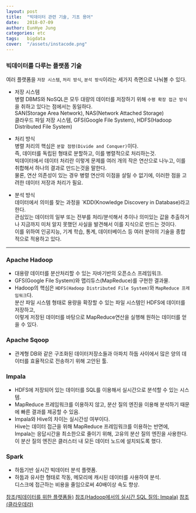 ```yaml
---
layout: post
title:  "빅데이터 관련 기술, 기초 용어"
date:   2018-07-09
author: EunHye Jung
categories: etc
tags:	bigdata
cover:  "/assets/instacode.png"
---
```

   
### 빅데이터를 다루는 플랫폼 기술  
   
여러 플랫폼을 `저장 시스템`, `처리 방식`, `분석 방식`이라는 세가지 측면으로 나눠볼 수 있다.   
  
* 저장 시스템     
  병렬 DBMS와 NoSQL은 모두 대량의 데이터를 저장하기 위해 `수평 확장 접근 방식`을 취하고 있다는 점에서는 동일하다.  
  SAN(Storage Area Network), NAS(Network Attached Storage)  
  클라우드 파일 저장 시스템, GFS(Google File System), HDFS(Hadoop Distributed File System)    
   
* 처리 방식  
  병렬 처리의 핵심은 `분할 점령(Divide and Conquer)`이다.  
  즉, 데이터를 독립된 형태로 분할하고, 이를 병렬적으로 처리하는것.  
  빅데이터에서 데이터 처리란 이렇게 문제를 여러 개의 작은 연산으로 나누고, 이를 취합해서 하나의 결과로 만드는것을 말한다.  
  물론, 연산 의존성이 있는 경우 병렬 연산의 이점을 살릴 수 없기에, 이러한 점을 고려한 데이터 저장과  처리가 필요.  
    
* 분석 방식  
  데이터에서 의미를 찾는 과정을 `KDD(Knowledge Discovery in Database)라고 한다.  
  관심있는 데이터의 일부 또는 전부를 처리/분석해서 추이나 의미있는 값을 추출하거나 지금까지 미처 알지 못했던 사실을 발견해서 이를 지식으로 만드는 것이다.      
  이를 위하여 인공지능, 기계 학습, 통계, 데이터베이스 등 여러 분야의 기술을 종합적으로 적용하고 있다.  

- - -

### Apache Hadoop  
  
* 대용량 데이터를 분산처리할 수 있는 자바기반의 오픈소스 프레임워크.  
* GFS(Google File System)와 맵리듀스(MapReduce)를 구현한 결과물.  
* Hadoop의 핵심은 `HDFS(Hadoop Distributed File System)`와 `MapReduce 프레임워크`다.      
  분산 파일 시스템 형태로 용량을 확장할 수 있는 파일 시스템인 HDFS에 데이터를 저장하고,  
  이렇게 저장된 데이터를 바탕으로 MapReduce연산을 실행해 원하는 데이터를 얻을 수 있다.  
   
### Apache Sqoop   
   
* 관계형 DB와 같은 구조화된 데이터저장소들과 아파치 하둡 사이에서 많은 양의 데이터를 효율적으로 전송하기 위해 고안된 툴.  

### Impala   
  
* HDFS에 저장되어 있는 데이터를 SQL를 이용해서 실시간으로 분석할 수 있는 시스템. 
* MapReduce 프레임워크를 이용하지 않고, 분산 질의 엔진을 이용해 분석하기 때문에 빠른 결과를 제공할 수 있음.  
* Impala와 Hive의 차이는 실시간성 여부이다.  
  Hive는 데이터 접근을 위해 MapReduce 프레임워크를 이용하는 반면에,  
  Impala는 응답시간을 최소한으로 줄이기 위해, 고유의 분산 질의 엔진을 사용한다. 이 분산 질의 엔진은 클러스터 내 모든 데이터 노드에 설치되도록 했다.   

### Spark   
* 하둡기반 실시간 빅데이터 분석 플랫폼.    
* 하둡과 유사한 형태로 작동, 메모리에 캐시된 데이터를 사용하여 분석.  
  디스크에 접근하는 비용을 줄임으로써 40배이상 속도 향상.  
  
  
  
  
[참조(빅데이터를 위한 플랫폼들)](https://d2.naver.com/helloworld/29533) 
[참조(Hadoop에서의 실시간 SQL 질의: Impala)](https://d2.naver.com/helloworld/246342)
[참조(클라우데라)](https://www.cloudera.com/)
